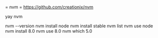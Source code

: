 = nvm =
https://github.com/creationix/nvm

yay nvm


nvm --version
nvm install node
nvm install stable
nvm list
nvm use node
nvm install 8.0
nvm use 8.0
nvm which 5.0

